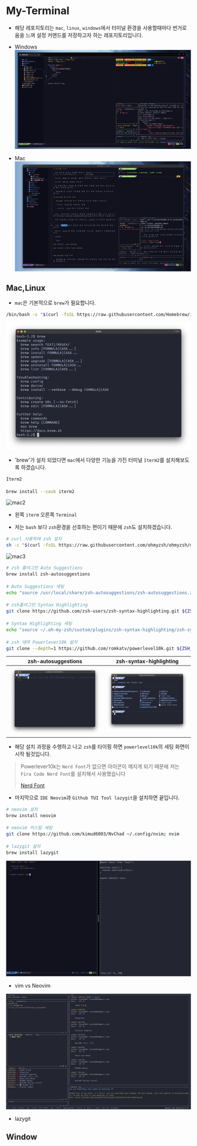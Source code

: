 # My-Terminal

- 해당 레포지토리는 `mac`, `linux`, `windows`에서 터미널 환경을 사용할때마다 번거로움을 느껴 설정 커맨드를 저장하고자 하는 레포지토리입니다.

- Windows
   ![windows](./imgs/win.png)

- Mac
   ![Macs](./imgs/mac.png) 

## Mac,Linux

- `mac`은 기본적으로 `brew`가 필요합니다.

```bash
/bin/bash -c "$(curl -fsSL https://raw.githubusercontent.com/Homebrew/install/HEAD/install.sh)"
```

   ![mac1](./imgs/mac1.png)

- 'brew'가 설치 되었다면 `mac`에서 다양한 기능을 가진 터미널 `Iterm2`를 설치해보도록 하겠습니다.


```bash
Iterm2

brew install --cask iterm2

```
   ![mac2](./imgs/mac2.png)
   - 왼쪽 `iterm` 오른쪽 `Terminal`   

- 저는 `bash` 보다 `zsh`환경을 선호하는 편이기 때문에 `zsh`도 설치하겠습니다.   

```bash
# curl 사용하여 zsh 설치
sh -c "$(curl -fsSL https://raw.githubusercontent.com/ohmyzsh/ohmyzsh/master/tools/install.sh)"
```
   ![mac3](./imgs/mac3.png)

```bash
# zsh 플러그인 Auto Suggestions
brew install zsh-autosuggestions

# Auto Suggestions 세팅
echo "source /usr/local/share/zsh-autosuggestions/zsh-autosuggestions.zsh" >> ~/.zshrc

# zsh플러그인 Syntax Highlighting
git clone https://github.com/zsh-users/zsh-syntax-highlighting.git ${ZSH_CUSTOM:-~/.oh-my-zsh/custom}/plugins/zsh-syntax-highlighting

# Syntax Highlighting 세팅
echo "source ~/.oh-my-zsh/custom/plugins/zsh-syntax-highlighting/zsh-syntax-highlighting.zsh" >> ${HOME}/.zshrc

# zsh 테마 Powerlever10k 설치
git clone --depth=1 https://github.com/romkatv/powerlevel10k.git ${ZSH_CUSTOM:-$HOME/.oh-my-zsh/custom}/themes/powerlevel10k

```
| zsh-autosuggestions | zsh-syntax-highlighting | 
|-------------- | -------------- | 
| ![mac4](./imgs/mac4.png)|![mac5](./imgs/mac5.png)|


- 해당 설치 과정을 수행하고 나고 `zsh`를 타이핑 하면 `powerlevel10k`의 세팅 화면이 시작 될것입니다.

> Powerlever10k는 `Nerd Font`가 없으면 아이콘이 깨지게 되기 때문에 저는 `Fira Code Nerd Font`를 설치해서 사용했습니다  
>
> [Nerd Font](https://www.nerdfonts.com/font-downloads) 

- 마지막으로 `IDE Neovim`과 `Github TUI Tool lazygit`을 설치하면 끝입니다.  

```bash
# neovim 설치
brew install neovim

# neovim 커스텀 세팅
git clone https://github.com/kimud6003/NvChad ~/.config/nvim; nvim

# lazygit 설치
brew install lazygit
```
   ![mac6](./imgs/mac6.png)
   - vim vs Neovim

   ![mac7](./imgs/mac7.png)
   - lazygit
## Window
